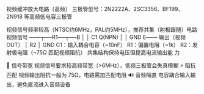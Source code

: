 视频缓冲放大电路（高频）
三极管型号：2N2222A、2SC3356、BF199、2N918 等高频低电容三极管

视频信号频率较高（NTSC约6MHz，PAL约5MHz），推荐共集（射极跟随）电路
视频信号 ───┬──R1──┬──B
            │       │
          C1      Q(NPN)
            │       │
           GND     E─── 输出（视频OUT）
                   │
                  R2
                   │
                  GND
C1：输入耦合电容（~10nF）
R1：偏置电阻（~1k）
R2：发射极电阻（~75Ω 匹配视频阻抗）
共集结构保持电压但提高电流输出能
力

📶 信号带宽	视频信号要求较高频带宽（>6MHz），低频三极管会失真模糊
⚡ 阻抗匹配	视频输出阻抗一般为 75Ω，电路需加匹配电阻
🔊 音频隔直	电容耦合输入输出，避免直流进入音频设备
